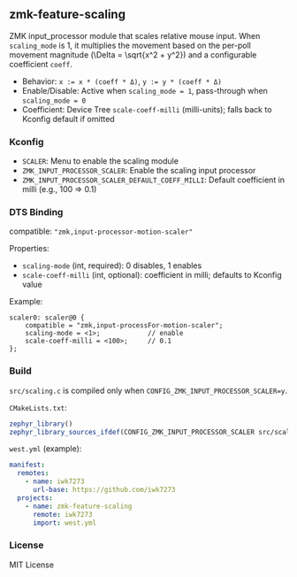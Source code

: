 ## zmk-feature-scaling

ZMK input_processor module that scales relative mouse input. When `scaling_mode` is 1, it multiplies the movement based on the per-poll movement magnitude \(\Delta = \sqrt{x^2 + y^2}\) and a configurable coefficient `coeff`.

- Behavior: `x := x * (coeff * Δ)`, `y := y * (coeff * Δ)`
- Enable/Disable: Active when `scaling_mode = 1`, pass-through when `scaling_mode = 0`
- Coefficient: Device Tree `scale-coeff-milli` (milli-units); falls back to Kconfig default if omitted

### Kconfig
- `SCALER`: Menu to enable the scaling module
- `ZMK_INPUT_PROCESSOR_SCALER`: Enable the scaling input processor
- `ZMK_INPUT_PROCESSOR_SCALER_DEFAULT_COEFF_MILLI`: Default coefficient in milli (e.g., 100 => 0.1)

### DTS Binding
compatible: `"zmk,input-processor-motion-scaler"`

Properties:
- `scaling-mode` (int, required): 0 disables, 1 enables
- `scale-coeff-milli` (int, optional): coefficient in milli; defaults to Kconfig value

Example:
```dts
scaler0: scaler@0 {
    compatible = "zmk,input-processFor-motion-scaler";
    scaling-mode = <1>;            // enable
    scale-coeff-milli = <100>;     // 0.1
};
```

### Build
`src/scaling.c` is compiled only when `CONFIG_ZMK_INPUT_PROCESSOR_SCALER=y`.

`CMakeLists.txt`:
```cmake
zephyr_library()
zephyr_library_sources_ifdef(CONFIG_ZMK_INPUT_PROCESSOR_SCALER src/scaling.c)
```

`west.yml` (example):
```yaml
manifest:
  remotes:
    - name: iwk7273
      url-base: https://github.com/iwk7273
  projects:
    - name: zmk-feature-scaling
      remote: iwk7273
      import: west.yml
```

### License
MIT License
